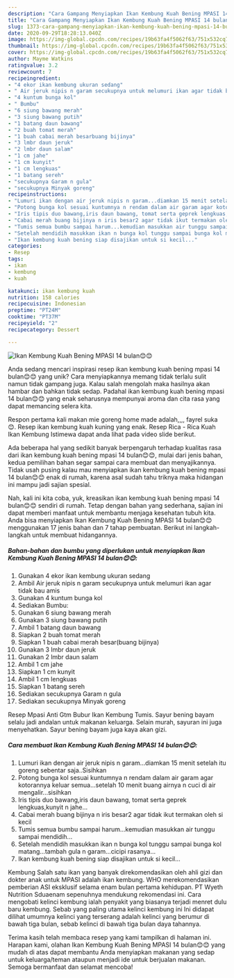 ```yaml
---
description: "Cara Gampang Menyiapkan Ikan Kembung Kuah Bening MPASI 14 bulan😊😊 Anti Gagal"
title: "Cara Gampang Menyiapkan Ikan Kembung Kuah Bening MPASI 14 bulan😊😊 Anti Gagal"
slug: 1373-cara-gampang-menyiapkan-ikan-kembung-kuah-bening-mpasi-14-bulan-anti-gagal
date: 2020-09-29T18:28:13.040Z
image: https://img-global.cpcdn.com/recipes/19b63fa4f5062f63/751x532cq70/ikan-kembung-kuah-bening-mpasi-14-bulan😊😊-foto-resep-utama.jpg
thumbnail: https://img-global.cpcdn.com/recipes/19b63fa4f5062f63/751x532cq70/ikan-kembung-kuah-bening-mpasi-14-bulan😊😊-foto-resep-utama.jpg
cover: https://img-global.cpcdn.com/recipes/19b63fa4f5062f63/751x532cq70/ikan-kembung-kuah-bening-mpasi-14-bulan😊😊-foto-resep-utama.jpg
author: Mayme Watkins
ratingvalue: 3.2
reviewcount: 7
recipeingredient:
- "4 ekor ikan kembung ukuran sedang"
- " Air jeruk nipis n garam secukupnya untuk melumuri ikan agar tidak bau amis"
- "4 kuntum bunga kol"
- " Bumbu"
- "6 siung bawang merah"
- "3 siung bawang putih"
- "1 batang daun bawang"
- "2 buah tomat merah"
- "1 buah cabai merah besarbuang bijinya"
- "3 lmbr daun jeruk"
- "2 lmbr daun salam"
- "1 cm jahe"
- "1 cm kunyit"
- "1 cm lengkuas"
- "1 batang sereh"
- "secukupnya Garam n gula"
- "secukupnya Minyak goreng"
recipeinstructions:
- "Lumuri ikan dengan air jeruk nipis n garam...diamkan 15 menit setelah itu goreng sebentar saja..Sisihkan"
- "Potong bunga kol sesuai kuntumnya n rendam dalam air garam agar kotorannya keluar semua...setelah 10 menit buang airnya n cuci di air mengalir...sisihkan"
- "Iris tipis duo bawang,iris daun bawang, tomat serta geprek lengkuas,kunyit n jahe..."
- "Cabai merah buang bijinya n iris besar2 agar tidak ikut termakan oleh si kecil"
- "Tumis semua bumbu sampai harum...kemudian masukkan air tunggu sampai mendidih..."
- "Setelah mendidih masukkan ikan n bunga kol tunggu sampai bunga kol matang...tambah gula n garam...cicipi rasanya..."
- "Ikan kembung kuah bening siap disajikan untuk si kecil..."
categories:
- Resep
tags:
- ikan
- kembung
- kuah

katakunci: ikan kembung kuah 
nutrition: 158 calories
recipecuisine: Indonesian
preptime: "PT24M"
cooktime: "PT37M"
recipeyield: "2"
recipecategory: Dessert

---
```



![Ikan Kembung Kuah Bening MPASI 14 bulan😊😊](https://img-global.cpcdn.com/recipes/19b63fa4f5062f63/751x532cq70/ikan-kembung-kuah-bening-mpasi-14-bulan😊😊-foto-resep-utama.jpg)

Anda sedang mencari inspirasi resep ikan kembung kuah bening mpasi 14 bulan😊😊 yang unik? Cara menyiapkannya memang tidak terlalu sulit namun tidak gampang juga. Kalau salah mengolah maka hasilnya akan hambar dan bahkan tidak sedap. Padahal ikan kembung kuah bening mpasi 14 bulan😊😊 yang enak seharusnya mempunyai aroma dan cita rasa yang dapat memancing selera kita.

Respon pertama kali makan mie goreng home made adalah,,,, fayrel suka 😊. Resep ikan kembung kuah kuning yang enak. Resep Rica - Rica Kuah Ikan Kembung Istimewa dapat anda lihat pada video slide berikut.

Ada beberapa hal yang sedikit banyak berpengaruh terhadap kualitas rasa dari ikan kembung kuah bening mpasi 14 bulan😊😊, mulai dari jenis bahan, kedua pemilihan bahan segar sampai cara membuat dan menyajikannya. Tidak usah pusing kalau mau menyiapkan ikan kembung kuah bening mpasi 14 bulan😊😊 enak di rumah, karena asal sudah tahu triknya maka hidangan ini mampu jadi sajian spesial.


Nah, kali ini kita coba, yuk, kreasikan ikan kembung kuah bening mpasi 14 bulan😊😊 sendiri di rumah. Tetap dengan bahan yang sederhana, sajian ini dapat memberi manfaat untuk membantu menjaga kesehatan tubuh kita. Anda bisa menyiapkan Ikan Kembung Kuah Bening MPASI 14 bulan😊😊 menggunakan 17 jenis bahan dan 7 tahap pembuatan. Berikut ini langkah-langkah untuk membuat hidangannya.

<!--inarticleads1-->

##### Bahan-bahan dan bumbu yang diperlukan untuk menyiapkan Ikan Kembung Kuah Bening MPASI 14 bulan😊😊:

1. Gunakan 4 ekor ikan kembung ukuran sedang
1. Ambil  Air jeruk nipis n garam secukupnya untuk melumuri ikan agar tidak bau amis
1. Gunakan 4 kuntum bunga kol
1. Sediakan  Bumbu:
1. Gunakan 6 siung bawang merah
1. Gunakan 3 siung bawang putih
1. Ambil 1 batang daun bawang
1. Siapkan 2 buah tomat merah
1. Siapkan 1 buah cabai merah besar(buang bijinya)
1. Gunakan 3 lmbr daun jeruk
1. Gunakan 2 lmbr daun salam
1. Ambil 1 cm jahe
1. Siapkan 1 cm kunyit
1. Ambil 1 cm lengkuas
1. Siapkan 1 batang sereh
1. Sediakan secukupnya Garam n gula
1. Sediakan secukupnya Minyak goreng


Resep Mpasi Anti Gtm Bubur Ikan Kembung Tumis. Sayur bening bayam selalu jadi andalan untuk makanan keluarga. Selain murah, sayuran ini juga menyehatkan. Sayur bening bayam juga kaya akan gizi. 

<!--inarticleads2-->

##### Cara membuat Ikan Kembung Kuah Bening MPASI 14 bulan😊😊:

1. Lumuri ikan dengan air jeruk nipis n garam...diamkan 15 menit setelah itu goreng sebentar saja..Sisihkan
1. Potong bunga kol sesuai kuntumnya n rendam dalam air garam agar kotorannya keluar semua...setelah 10 menit buang airnya n cuci di air mengalir...sisihkan
1. Iris tipis duo bawang,iris daun bawang, tomat serta geprek lengkuas,kunyit n jahe...
1. Cabai merah buang bijinya n iris besar2 agar tidak ikut termakan oleh si kecil
1. Tumis semua bumbu sampai harum...kemudian masukkan air tunggu sampai mendidih...
1. Setelah mendidih masukkan ikan n bunga kol tunggu sampai bunga kol matang...tambah gula n garam...cicipi rasanya...
1. Ikan kembung kuah bening siap disajikan untuk si kecil...


Kembung Salah satu ikan yang banyak direkomendasikan oleh ahli gizi dan dokter anak untuk MPASI adalah ikan kembung. WHO merekomendasikan pemberian ASI eksklusif selama enam bulan pertama kehidupan. PT Wyeth Nutrition Sduaenam sepenuhnya mendukung rekomendasi ini. Cara mengobati kelinci kembung ialah penyakit yang biasanya terjadi menret dulu baru kembung. Sebab yang paling utama kelinci kembung ini Ini didapat dilihat umumnya kelinci yang terserang adalah kelinci yang berumur di bawah tiga bulan, sebab kelinci di bawah tiga bulan daya tahannya. 

Terima kasih telah membaca resep yang kami tampilkan di halaman ini. Harapan kami, olahan Ikan Kembung Kuah Bening MPASI 14 bulan😊😊 yang mudah di atas dapat membantu Anda menyiapkan makanan yang sedap untuk keluarga/teman ataupun menjadi ide untuk berjualan makanan. Semoga bermanfaat dan selamat mencoba!

